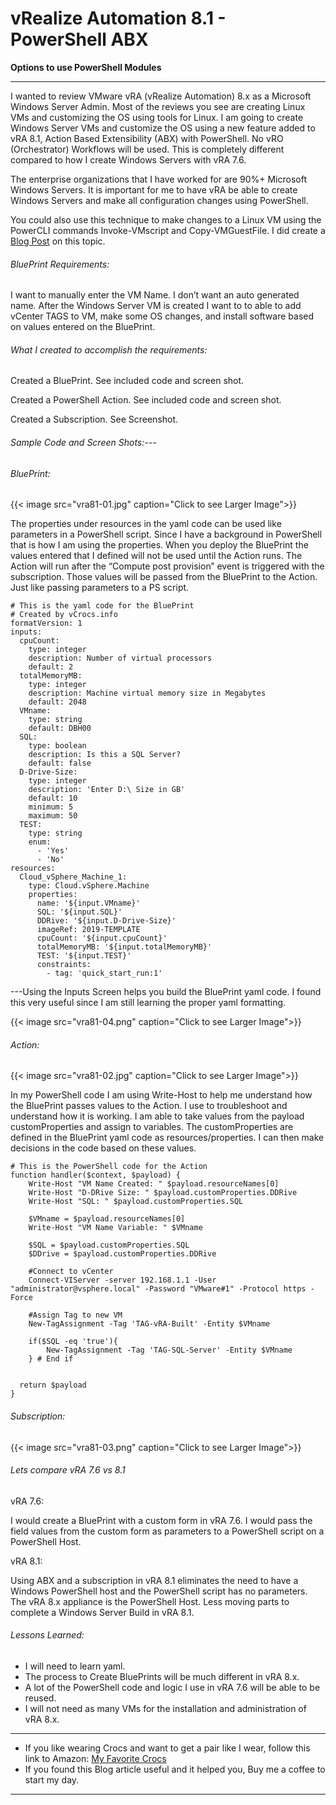 # vRealize Automation 8.1 - PowerShell ABX


**Options to use PowerShell Modules**

<!--more-->

---

I wanted to review VMware vRA (vRealize Automation) 8.x as a Microsoft Windows Server Admin.  Most of the reviews you see are creating Linux VMs and customizing the OS using tools for Linux. I am going to create Windows Server VMs and customize the OS using a new feature added to vRA 8.1, Action Based Extensibility (ABX) with PowerShell. No vRO (Orchestrator) Workflows will be used. This is completely different compared to how I create Windows Servers with vRA 7.6.

The enterprise organizations that I have worked for are 90%+ Microsoft Windows Servers.  It is important for me to have vRA be able to create Windows Servers and make all configuration changes using PowerShell.

You could also use this technique to make changes to a Linux VM using the PowerCLI commands Invoke-VMscript and Copy-VMGuestFile. I did create a [Blog Post](../automation-zero-trust/) on this topic. 

###### BluePrint Requirements:

I want to manually enter the VM Name.  I don’t want an auto generated name. After the Windows Server VM is created I want to to able to add vCenter TAGS to VM, make some OS changes, and install software based on values entered on the BluePrint.

###### What I created to accomplish the requirements:

Created a BluePrint. See included code and screen shot.

Created a PowerShell Action. See included code and screen shot.

Created a Subscription. See Screenshot.

###### Sample Code and Screen Shots:---
###### BluePrint:

{{< image src="vra81-01.jpg" caption="Click to see Larger Image">}}  

The properties under resources in the yaml code can be used like parameters in a PowerShell script. Since I have a background in PowerShell that is how I am using the properties. When you deploy the BluePrint the values entered that I defined will not be used until the Action runs. The Action will run after the “Compute post provision” event is triggered with the subscription. Those values will be passed from the BluePrint to the Action.  Just like passing parameters to a PS script.

```
# This is the yaml code for the BluePrint
# Created by vCrocs.info
formatVersion: 1
inputs:
  cpuCount:
    type: integer
    description: Number of virtual processors
    default: 2
  totalMemoryMB:
    type: integer
    description: Machine virtual memory size in Megabytes
    default: 2048
  VMname:
    type: string
    default: DBH00
  SQL:
    type: boolean
    description: Is this a SQL Server?
    default: false
  D-Drive-Size:
    type: integer
    description: 'Enter D:\ Size in GB'
    default: 10
    minimum: 5
    maximum: 50
  TEST:
    type: string
    enum:
      - 'Yes'
      - 'No'
resources:
  Cloud_vSphere_Machine_1:
    type: Cloud.vSphere.Machine
    properties:
      name: '${input.VMname}'
      SQL: '${input.SQL}'
      DDRive: '${input.D-Drive-Size}'
      imageRef: 2019-TEMPLATE
      cpuCount: '${input.cpuCount}'
      totalMemoryMB: '${input.totalMemoryMB}'
      TEST: '${input.TEST}'
      constraints:
        - tag: 'quick_start_run:1'

```

---Using the Inputs Screen helps you build the BluePrint yaml code.  I found this very useful since I am still learning the proper yaml formatting.

{{< image src="vra81-04.png" caption="Click to see Larger Image">}}  

###### Action:

{{< image src="vra81-02.jpg" caption="Click to see Larger Image">}}  

In my PowerShell code I am using Write-Host to help me understand how the BluePrint passes values to the Action. I use to troubleshoot and understand how it is working. I am able to take values from the payload customProperties and assign to variables. The customProperties are defined in the BluePrint yaml code as resources/properties. I can then make decisions in the code based on these values.

```
# This is the PowerShell code for the Action
function handler($context, $payload) {
    Write-Host "VM Name Created: " $payload.resourceNames[0]
    Write-Host "D-DRive Size: " $payload.customProperties.DDRive
    Write-Host "SQL: " $payload.customProperties.SQL
    
    $VMname = $payload.resourceNames[0]
    Write-Host "VM Name Variable: " $VMname

    $SQL = $payload.customProperties.SQL
    $DDrive = $payload.customProperties.DDRive

    #Connect to vCenter
    Connect-VIServer -server 192.168.1.1 -User "administrator@vsphere.local" -Password "VMware#1" -Protocol https -Force
    
    #Assign Tag to new VM
    New-TagAssignment -Tag 'TAG-vRA-Built' -Entity $VMname
    
    if($SQL -eq 'true'){
        New-TagAssignment -Tag 'TAG-SQL-Server' -Entity $VMname
    } # End if


  return $payload
}

```

###### Subscription:

{{< image src="vra81-03.png" caption="Click to see Larger Image">}}  

###### Lets compare vRA 7.6 vs 8.1 
vRA 7.6:

I would create a BluePrint with a custom form in vRA 7.6. I would pass the field values from the custom form as parameters to a PowerShell script on a PowerShell Host. 

vRA 8.1:

Using ABX and a subscription in vRA 8.1 eliminates the need to have a Windows PowerShell host and the PowerShell script has no parameters. The vRA 8.x appliance is the PowerShell Host. Less moving parts to complete a Windows Server Build in vRA 8.1. 

###### Lessons Learned:
* I will need to learn yaml.
* The process to Create BluePrints will be much different in vRA 8.x.
* A lot of the PowerShell code and logic I use in vRA 7.6 will be able to be reused.
* I will not need as many VMs for the installation and administration of vRA 8.x.

---

* If you like wearing Crocs and want to get a pair like I wear, follow this link to Amazon:
<a target="_blank" href="https://www.amazon.com/dp/B001V7Z27W?psc=1&amp;ref=ppx_yo2ov_dt_b_product_details&_encoding=UTF8&tag=vcrocs-20&linkCode=ur2&linkId=fa4c787c9ab59a9b8a54b48c402b8517&camp=1789&creative=9325">My Favorite Crocs</a>  
* If you found this Blog article useful and it helped you, Buy me a coffee to start my day.  

<center>
<script type="text/javascript" src="https://cdnjs.buymeacoffee.com/1.0.0/button.prod.min.js" data-name="bmc-button" data-slug="dalehassinger" data-color="#FFDD00" data-emoji=""  data-font="Cookie" data-text="Buy me a coffee" data-outline-color="#000000" data-font-color="#000000" data-coffee-color="#ffffff" ></script>
</center>

---

